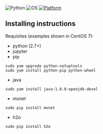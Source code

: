 ![Python](https://img.shields.io/badge/python-3.5+,2.7-green.svg)
![OS](https://img.shields.io/badge/OS-CentOS7-orange.svg)
[![Platform](https://img.shields.io/badge/Platform-GoogleCloudPlatform-blue.svg)](https://cloud.google.com/free/)

## Installing instructions

Requisites (examples shown in CentOS 7):
* python (2.7+)
* jupyter
* pip

```
sudo yum upgrade python-setuptools
sudo yum install python-pip python-wheel
```

* java

`sudo yum install java-1.8.0-openjdk-devel`

* mxnet

`sudo pip install mxnet`
 
* h2o

`sudo pip install h2o`
